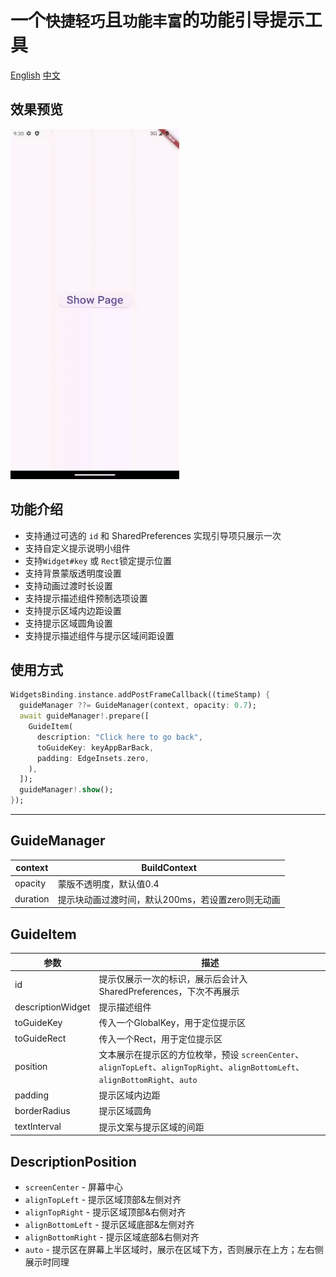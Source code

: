 # 一个`快捷轻巧`且`功能丰富`的功能引导提示工具

[English](https://github.com/kpaxian7/feature_guider/blob/main/README.md)
[中文](https://github.com/kpaxian7/feature_guider/blob/main/README-zh.md)

## 效果预览
<img alt="Sample" height="560" src="https://github.com/kpaxian7/feature_guider/blob/main/sample-gif.gif?raw=true" width="270"/>


## 功能介绍
- 支持通过可选的 `id` 和 SharedPreferences 实现引导项只展示一次
- 支持自定义提示说明小组件
- 支持`Widget#key` 或 `Rect`锁定提示位置
- 支持背景蒙版透明度设置
- 支持动画过渡时长设置
- 支持提示描述组件预制选项设置
- 支持提示区域内边距设置
- 支持提示区域圆角设置
- 支持提示描述组件与提示区域间距设置


## 使用方式
```dart
WidgetsBinding.instance.addPostFrameCallback((timeStamp) {
  guideManager ??= GuideManager(context, opacity: 0.7);
  await guideManager!.prepare([
    GuideItem(
      description: "Click here to go back",
      toGuideKey: keyAppBarBack,
      padding: EdgeInsets.zero,
    ),
  ]);
  guideManager!.show();
});
```

---

## GuideManager

| context | BuildContext |
| --- | --- |
| opacity | 蒙版不透明度，默认值0.4 |
| duration | 提示块动画过渡时间，默认200ms，若设置zero则无动画 |

## GuideItem

| 参数                | 描述                                                                                                         |
|-------------------|------------------------------------------------------------------------------------------------------------|
| id                | 提示仅展示一次的标识，展示后会计入SharedPreferences，下次不再展示                                                                  |
| descriptionWidget | 提示描述组件                                                                                                     |
| toGuideKey        | 传入一个GlobalKey，用于定位提示区                                                                                      |
| toGuideRect       | 传入一个Rect，用于定位提示区                                                                                           |
| position          | 文本展示在提示区的方位枚举，预设 `screenCenter`、`alignTopLeft`、`alignTopRight`、`alignBottomLeft`、`alignBottomRight`、`auto` |
| padding           | 提示区域内边距                                                                                                    |
| borderRadius      | 提示区域圆角                                                                                                     |
| textInterval      | 提示文案与提示区域的间距                                                                                               |

## DescriptionPosition
- `screenCenter` - 屏幕中心
- `alignTopLeft` - 提示区域顶部&左侧对齐
- `alignTopRight` - 提示区域顶部&右侧对齐
- `alignBottomLeft` - 提示区域底部&左侧对齐
- `alignBottomRight` - 提示区域底部&右侧对齐
- `auto` - 提示区在屏幕上半区域时，展示在区域下方，否则展示在上方；左右侧展示时同理